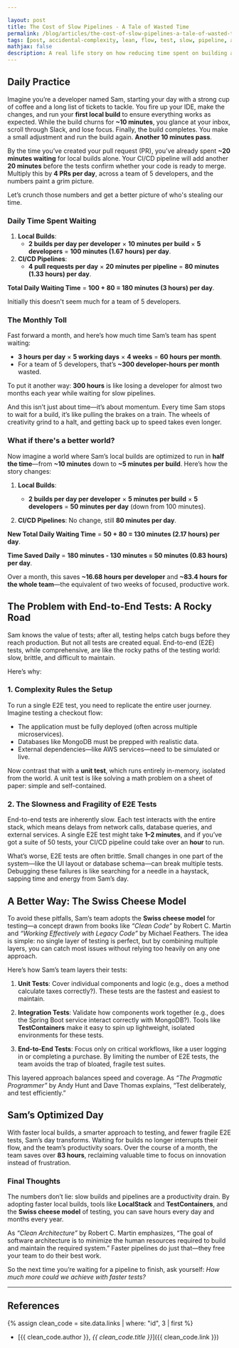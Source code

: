 ```yaml
---

layout: post
title: The Cost of Slow Pipelines - A Tale of Wasted Time
permalink: /blog/articles/the-cost-of-slow-pipelines-a-tale-of-wasted-time/
tags: [post, accidental-complexity, lean, flow, test, slow, pipeline, ai]
mathjax: false
description: A real life story on how reducing time spent on building and running slow tests and pipelines will speed up Software Development and Innovation and, improve Developer Experience.
---
```


## Daily Practice  

Imagine you’re a developer named Sam, starting your day with a strong cup of coffee and a long list of tickets to tackle. You fire up your IDE, make the changes, and run your **first local build** to ensure everything works as expected. While the build churns for **~10 minutes**, you glance at your inbox, scroll through Slack, and lose focus. Finally, the build completes. You make a small adjustment and run the build again. **Another 10 minutes pass**.  

By the time you’ve created your pull request (PR), you’ve already spent **~20 minutes waiting** for local builds alone. Your CI/CD pipeline will add another **20 minutes** before the tests confirm whether your code is ready to merge. Multiply this by **4 PRs per day**, across a team of 5 developers, and the numbers paint a grim picture.  

Let’s crunch those numbers and get a better picture of who's stealing our time.  

### Daily Time Spent Waiting  

1. **Local Builds**:  
   - **2 builds per day per developer** × **10 minutes per build** × **5 developers** = **100 minutes (1.67 hours) per day**.  
2. **CI/CD Pipelines**:  
   - **4 pull requests per day** × **20 minutes per pipeline** = **80 minutes (1.33 hours) per day**.  

**Total Daily Waiting Time** = **100 + 80 = 180 minutes (3 hours) per day**.  

Initially this doesn't seem much for a team of 5 developers.

### The Monthly Toll  

Fast forward a month, and here’s how much time Sam’s team has spent waiting:  

- **3 hours per day** × **5 working days** × **4 weeks** = **60 hours per month**.  
- For a team of 5 developers, that’s **~300 developer-hours per month** wasted.  

To put it another way: **300 hours** is like losing a developer for almost two months each year while waiting for slow pipelines.  

And this isn’t just about time—it’s about momentum. Every time Sam stops to wait for a build, it’s like pulling the brakes on a train. The wheels of creativity grind to a halt, and getting back up to speed takes even longer.  

### What if there's a better world?  

Now imagine a world where Sam’s local builds are optimized to run in **half the time**—from **~10 minutes** down to **~5 minutes per build**. Here’s how the story changes:  

1. **Local Builds**:  
   - **2 builds per day per developer** × **5 minutes per build** × **5 developers** = **50 minutes per day** (down from 100 minutes).  

2. **CI/CD Pipelines**: No change, still **80 minutes per day**.  

**New Total Daily Waiting Time** = **50 + 80 = 130 minutes (2.17 hours) per day**.  

**Time Saved Daily** = **180 minutes - 130 minutes = 50 minutes (0.83 hours) per day**.  

Over a month, this saves **~16.68 hours per developer** and **~83.4 hours for the whole team**—the equivalent of two weeks of focused, productive work.  

## The Problem with End-to-End Tests: A Rocky Road  

Sam knows the value of tests; after all, testing helps catch bugs before they reach production. But not all tests are created equal. End-to-end (E2E) tests, while comprehensive, are like the rocky paths of the testing world: slow, brittle, and difficult to maintain.  

Here’s why:  

### 1. **Complexity Rules the Setup**  

To run a single E2E test, you need to replicate the entire user journey. Imagine testing a checkout flow:  

- The application must be fully deployed (often across multiple microservices).  
- Databases like MongoDB must be prepped with realistic data.  
- External dependencies—like AWS services—need to be simulated or live.  

Now contrast that with a **unit test**, which runs entirely in-memory, isolated from the world. A unit test is like solving a math problem on a sheet of paper: simple and self-contained.  

### 2. **The Slowness and Fragility of E2E Tests**  

End-to-end tests are inherently slow. Each test interacts with the entire stack, which means delays from network calls, database queries, and external services. A single E2E test might take **1–2 minutes**, and if you’ve got a suite of 50 tests, your CI/CD pipeline could take over an **hour** to run.  

What’s worse, E2E tests are often brittle. Small changes in one part of the system—like the UI layout or database schema—can break multiple tests. Debugging these failures is like searching for a needle in a haystack, sapping time and energy from Sam’s day.  

## A Better Way: The Swiss Cheese Model  

To avoid these pitfalls, Sam’s team adopts the **Swiss cheese model** for testing—a concept drawn from books like *“Clean Code”* by Robert C. Martin and *“Working Effectively with Legacy Code”* by Michael Feathers. The idea is simple: no single layer of testing is perfect, but by combining multiple layers, you can catch most issues without relying too heavily on any one approach.  

Here’s how Sam’s team layers their tests:  

1. **Unit Tests**: Cover individual components and logic (e.g., does a method calculate taxes correctly?). These tests are the fastest and easiest to maintain.  

2. **Integration Tests**: Validate how components work together (e.g., does the Spring Boot service interact correctly with MongoDB?). Tools like **TestContainers** make it easy to spin up lightweight, isolated environments for these tests.  

3. **End-to-End Tests**: Focus only on critical workflows, like a user logging in or completing a purchase. By limiting the number of E2E tests, the team avoids the trap of bloated, fragile test suites.  

This layered approach balances speed and coverage. As *“The Pragmatic Programmer”* by Andy Hunt and Dave Thomas explains, “Test deliberately, and test efficiently.”

## Sam’s Optimized Day  

With faster local builds, a smarter approach to testing, and fewer fragile E2E tests, Sam’s day transforms. Waiting for builds no longer interrupts their flow, and the team’s productivity soars. Over the course of a month, the team saves over **83 hours**, reclaiming valuable time to focus on innovation instead of frustration.  

### Final Thoughts  

The numbers don’t lie: slow builds and pipelines are a productivity drain. By adopting faster local builds, tools like **LocalStack** and **TestContainers**, and the **Swiss cheese model** of testing, you can save hours every day and months every year.  

As *“Clean Architecture”* by Robert C. Martin emphasizes, “The goal of software architecture is to minimize the human resources required to build and maintain the required system.” Faster pipelines do just that—they free your team to do their best work.  

So the next time you’re waiting for a pipeline to finish, ask yourself: *How much more could we achieve with faster tests?*  

---

## References

{% assign clean_code = site.data.links | where: "id", 3 | first %}
- [{{ clean_code.author }}, _{{ clean_code.title }}_]({{ clean_code.link }})

